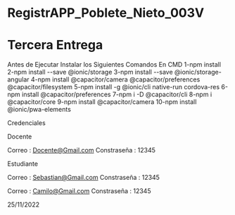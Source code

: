 # RegistrAPP_Poblete_Nieto_003V
# Tercera Entrega

Antes de Ejecutar Instalar los Siguientes Comandos En CMD
1-npm install
2-npm install --save @ionic/storage
3-npm install --save @ionic/storage-angular
4-npm install @capacitor/camera @capacitor/preferences @capacitor/filesystem
5-npm install -g @ionic/cli native-run cordova-res
6-npm install @capacitor/preferences
7-npm i -D @capacitor/cli
8-npm i @capacitor/core
9-npm install @capacitor/camera
10-npm install @ionic/pwa-elements


Credenciales

Docente

Correo : Docente@Gmail.com
Constraseña : 12345


Estudiante

Correo : Sebastian@Gmail.com
Constraseña : 12345

Correo : Camilo@Gmail.com
Constraseña : 12345




25/11/2022




